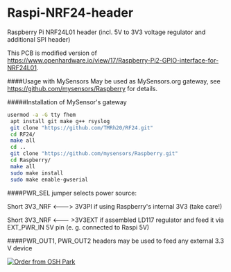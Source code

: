 # Raspi-NRF24-header
Raspberry Pi NRF24L01 header (incl. 5V to 3V3 voltage regulator and additional SPI header)

This PCB is modified version of
https://www.openhardware.io/view/17/Raspberry-Pi2-GPIO-interface-for-NRF24L01.

####Usage with MySensors
May be used as MySensors.org gateway, see
https://github.com/mysensors/Raspberry
for details.

#####Installation of MySensor's gateway
``` bash
usermod -a -G tty fhem
 apt install git make g++ rsyslog
 git clone "https://github.com/TMRh20/RF24.git"
 cd RF24/
 make all
 cd ..
 git clone "https://github.com/mysensors/Raspberry.git"
 cd Raspberry/
 make all
 sudo make install
 sudo make enable-gwserial
 ```
 
####PWR_SEL jumper 
selects power source:

Short 3V3_NRF <---> 3V3PI  if using Raspberry's internal 3V3 (take care!)

Short 3V3_NRF <--- >3V3EXT if assembled LD117 regulator and feed it via EXT_PWR_IN 5V pin (e. g. connected to Raspi 5V)


####PWR_OUT1, PWR_OUT2 headers 
may be used to feed any external 3.3 V device

<a href="https://oshpark.com/shared_projects/ncBBwenI"><img src="https://a800d827b6de8403a51e-6ffc2e718631809086ea40332b2055f7.ssl.cf1.rackcdn.com/assets/badge-5b7ec47045b78aef6eb9d83b3bac6b1920de805e9a0c227658eac6e19a045b9c.png" alt="Order from OSH Park"></img></a>
